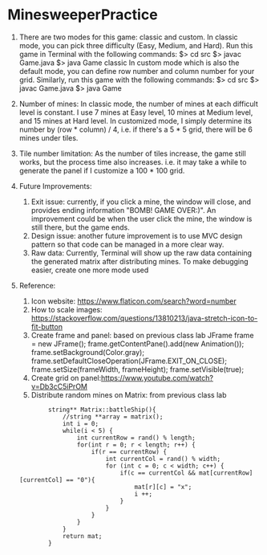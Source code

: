 # MinesweeperPractice
1. There are two modes for this game: classic and custom.
   In classic mode, you can pick three difficulty (Easy, Medium, and Hard). 
   Run this game in Terminal with the following commands:
   		$> cd src
		$> javac Game.java
		$> java Game classic
   In custom mode which is also the default mode, you can define row number and column number for your grid. 
   Similarly, run this game with the following commands:
   		$> cd src
   		$> javac Game.java
   		$> java Game

2. Number of mines:
   In classic mode, the number of mines at each difficult level is constant. I use 7 mines at Easy level,
   10 mines at Medium level, and 15 mines at Hard level.
   In customized mode, I simply determine its number by (row * column) / 4, i.e. if there's a 5 * 5 grid, 
   there will be 6 mines under tiles.

3. Tile number limitation:
   As the number of tiles increase, the game still works, but the process time also increases. 
   i.e. it may take a while to generate the panel if I customize a 100 * 100 grid.
   
4. Future Improvements: 
    1) Exit issue: currently, if you click a mine, the window will close, and provides ending information
               "BOMB! GAME OVER:)". An improvement could be when the user click the mine, the window is still there,
               but the game ends.
    2) Design issue: another future improvement is to use MVC design pattern so that code can be managed in a more clear way.
    3) Raw data: Currently, Terminal will show up the raw data containing the generated matrix after distributing mines. To make debugging easier,
		 create one more mode used 

5. Reference:
	1) Icon website: https://www.flaticon.com/search?word=number
	2) How to scale images: https://stackoverflow.com/questions/13810213/java-stretch-icon-to-fit-button
	3) Create frame and panel: based on previous class lab
			JFrame frame = new JFrame();
	    		frame.getContentPane().add(new Animation());
	    		frame.setBackground(Color.gray);
	    		frame.setDefaultCloseOperation(JFrame.EXIT_ON_CLOSE);
	    		frame.setSize(frameWidth, frameHeight);
	    		frame.setVisible(true);
	4) Create grid on panel:https://www.youtube.com/watch?v=Db3cC5iPrOM
	5) Distribute random mines on Matrix: from previous class lab
	```
			string** Matrix::battleShip(){
			    //string **array = matrix();
				int i = 0;
				while(i < 5) {
					int currentRow = rand() % length;
					for(int r = 0; r < length; r++) {
						if(r == currentRow) {
							int currentCol = rand() % width;
							for (int c = 0; c < width; c++) {
								if(c == currentCol && mat[currentRow][currentCol] == "0"){
									mat[r][c] = "x";
									i ++;
								}
							}
						}
					}
				}
				return mat;
			}
			
